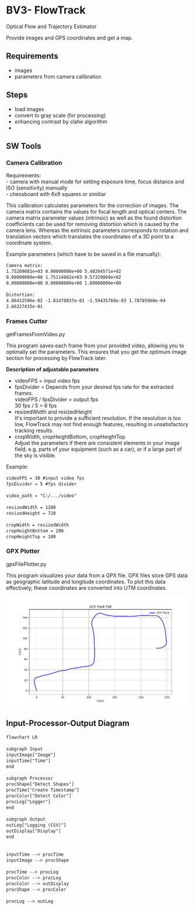 # BV3- FlowTrack
Optical Flow and Trajectory Estimator

Provide images and GPS coordinates and get a map.

## Requirements
- images
- parameters from camera calibration 


## Steps
- load images
- convert to gray scale (for processing)
- enhancing contrast by clahe algorithm
- 


## SW Tools

### Camera Calibration

Requirements:\
    - camera with manual mode for setting exposure time, focus distance and ISO (sensitivity) manually\
    - chessboard with 6x9 squares or similiar

This calibration calculates parameters for the correction of images.
The camera matrix contains the values for focal length and optical centers. The camera matrix parameter values (intrinsic) as well as the found distortion coefficients can be used for removing distortion which is caused by the camera lens.
Whereas the extrinsic parameters corresponds to rotation and translation vectors which translates the coordinates of a 3D point to a coordinate system.


Example parameters (which have to be saved in a file manually):
```
Camera matrix: 
1.75289881e+03 0.00000000e+00 5.48204571e+02
0.00000000e+00 1.75114882e+03 9.57329860e+02
0.00000000e+00 0.00000000e+00 1.00000000e+00

Distortion:
4.06432596e-02 -1.81478037e-01 -1.59435768e-03 1.78785960e-04 2.66227435e-01
```


### Frames Cutter
getFramesFromVideo.py

This program saves each frame from your provided video, allowing you to optimally set the parameters. This ensures that you get the optimum image section for processing by FlowTrack later.

**Description of adjustable parameters**
- videoFPS = input video fps
- fpsDivider = Depends from your desired fps rate for the extracted frames. \
  videoFPS / fpsDivider = output fps\
  30 fps / 5 = 6 fps
- resizedWidth and resizedHeight \
  It's important to provide a sufficient resolution. If the resolution is too low, FlowTrack may not find enough features, resulting in unsatisfactory tracking results.
- cropWidth, cropHeightBottom, cropHeightTop\
  Adjust the parameters if there are consistent elements in your image field, e.g. parts of your equipment (such as a car), or if a large part of the sky is visible.

Example:
```
videoFPS = 30 #input video fps
fpsDivider = 5 #fps divider

video_path = "C:/.../video"

resizedWidth = 1280
resizedHeight = 720

cropWidth = resizedWidth
cropHeightBottom = 200
cropHeightTop = 100
```

### GPX Plotter
gpxFilePlotter.py

This program visualizes your data from a GPX file. GPX files store GPS data as geographic latitude and longitude coordinates. To plot this data effectively, these coordinates are converted into UTM coordinates.

![Plot](/GPX%20Plotter%20Map%20example.png)





## Input-Processor-Output Diagram
```mermaid
flowchart LR

subgraph Input
inputImage["Image"]
inputTime["Time"]
end

subgraph Processor
procShape["Detect Shapes"]
procTime["Create Timestamp"]
procColor["Detect Color"]
procLog["Logger"]
end

subgraph Output 
outLog["Logging (CSV)"]
outDisplay["Display"]
end


inputTime --> procTime
inputImage --> procShape

procTime --> procLog
procColor --> procLog
procColor --> outDisplay
procShape --> procColor

procLog --> outLog
```

